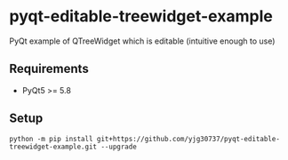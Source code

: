 # pyqt-editable-treewidget-example
PyQt example of QTreeWidget which is editable (intuitive enough to use)

## Requirements
* PyQt5 >= 5.8

## Setup
`python -m pip install git+https://github.com/yjg30737/pyqt-editable-treewidget-example.git --upgrade`
